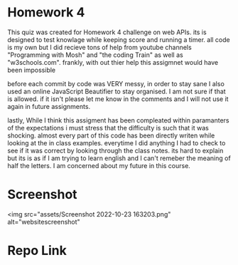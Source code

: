 # Homework 4

This quiz was created for Homework 4 challenge on web APIs. its is designed to test knowlage while keeping score and running a timer. all code is my own but I did recieve tons of help from youtube channels "Programming with Mosh" and "the coding Train" as well as "w3schools.com". frankly, with out thier help this assigmnet would have been impossible

 before each commit by code was VERY messy, in order to stay sane I also used an online JavaScript Beautifier to stay organised. I am not sure if that is allowed. if it isn't please let me know in the comments and I will not use it again in future assignments.

 lastly, While I think this assigment has been compleated within paramanters of the expectations i must stress that the difficulty is such that it was shocking. almost every part of this code has been directly writen while looking at the in class examples. everytime I did anything I had to check to see if it was correct by looking through the class notes. its hard to explain but its is as if I am trying to learn english and I can't remeber the meaning of half the letters. I am concerned about my future in this course.

# Screenshot
<img src="assets/Screenshot 2022-10-23 163203.png" alt="websitescreenshot"

# Repo Link

